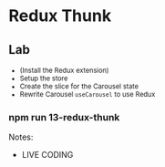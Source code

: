 <!-- .slide: class="exercice" -->

# Redux Thunk

## Lab

<small>

- (Install the Redux extension)
- Setup the store
- Create the slice for the Carousel state
- Rewrite Carousel `useCarousel` to use Redux

</small>

### npm run 13-redux-thunk

Notes:

- LIVE CODING

